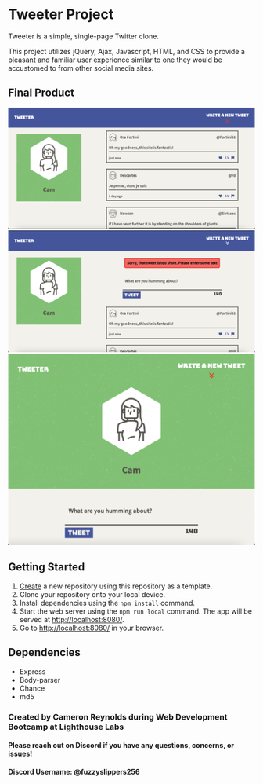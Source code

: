 # Tweeter Project

Tweeter is a simple, single-page Twitter clone.

This project utilizes jQuery, Ajax, Javascript, HTML, and CSS to provide a pleasant and familiar user experience similar to one they would be accustomed to from other social media sites.

## Final Product

  ![Screenshot of default desktop layout](https://github.com/creynolds8/tweeter/blob/master/docs/default-desktop.png?raw=true)
  ![Screenshot of desktop layout with error message displayed](https://github.com/creynolds8/tweeter/blob/master/docs/desktop-error.png?raw=true)
  ![Screenshot of mobile layout](https://github.com/creynolds8/tweeter/blob/master/docs/mobile-view.png?raw=true)

## Getting Started

1. [Create](https://docs.github.com/en/repositories/creating-and-managing-repositories/creating-a-repository-from-a-template) a new repository using this repository as a template.
2. Clone your repository onto your local device.
3. Install dependencies using the `npm install` command.
3. Start the web server using the `npm run local` command. The app will be served at <http://localhost:8080/>.
4. Go to <http://localhost:8080/> in your browser.

## Dependencies

- Express
- Body-parser
- Chance
- md5

### Created by Cameron Reynolds during Web Development Bootcamp at Lighthouse Labs

#### Please reach out on Discord if you have any questions, concerns, or issues!

#### Discord Username: @fuzzyslippers256